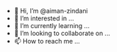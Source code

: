 - 👋 Hi, I’m @aiman-zindani
- 👀 I’m interested in ...
- 🌱 I’m currently learning ...
- 💞️ I’m looking to collaborate on ...
- 📫 How to reach me ...

<!---
aiman-zindani/aiman-zindani is a ✨ special ✨ repository because its `README.md` (this file) appears on your GitHub profile.
You can click the Preview link to take a look at your changes.
--->
